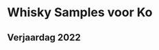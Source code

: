 # Whisky Samples voor Ko
## Verjaardag 2022
<!--
- [Whisky 15](20221126-ko-15.md)
- [Whisky 16](20221126-ko-16.md)
- [Whisky 17](20221126-ko-17.md)
- [Whisky 18](20221126-ko-18.md)
- [Whisky 19](20221126-ko-19.md)
- [Whisky 20](20221126-ko-20.md)
- [Whisky 21](20221126-ko-21.md)
- [Whisky 22](20221126-ko-22.md)
- [Whisky 23](20221126-ko-23.md)
- [Whisky 24](20221126-ko-24.md)
-->
